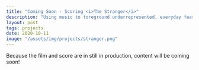 ```yaml
---
title: "Coming Soon - Scoring <i>The Stranger</i>"
description: "Using music to foreground underrepresented, everyday fear"
layout: post
tags: projects
date: 2020-10-11
image: "/assets/img/projects/stranger.png"
---
```

Because the film and score are in still in production, content will be coming soon!
